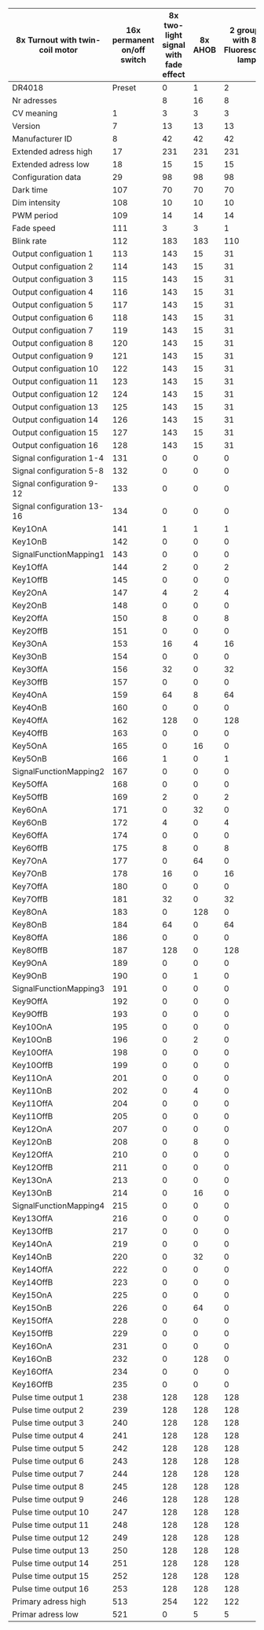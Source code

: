 |8x Turnout with twin-coil motor|16x permanent on/off switch|8x two-light signal with fade effect|8x AHOB|2 groups with 8x Fluorescent lamp|1 x 16 output with Fluorescent lamp|8x Turnout motor control|4x Dutch three-light signal|4x DB Main signal|4x DB pre-signal associated with main signal|2x Combination of DB Main signal and pre-signal|4x DB Pre-signal|4x NMBS Main signal|8x Turnout control with time limit|
|-------------------------------|---------------------------|------------------------------------|-------|---------------------------------|-----------------------------------|------------------------|---------------------------|-----------------|--------------------------------------------|-----------------------------------------------|----------------|-------------------|----------------------------------|
DR4018|Preset|0|1|2|3|4|5|6|7|8|9|10|11|12|13
Nr adresses||8|16|8|8|2|1|8|16|16|16|8|16|16|8
CV meaning|1|3|3|3|3|3|3|3|3|3|3|3|3|3|3
Version|7|13|13|13|13|13|13|13|13|13|13|13|13|13|13
Manufacturer ID|8|42|42|42|42|42|42|42|42|42|42|42|42|42|42
Extended adress high|17|231|231|231|231|231|231|231|231|231|231|231|231|231|231
Extended adress low|18|15|15|15|15|15|15|15|15|15|15|15|15|15|15
Configuration data|29|98|98|98|98|98|98|98|98|98|98|98|98|98|98
Dark time|107|70|70|70|70|70|70|70|70|70|70|70|70|70|70
Dim intensity|108|10|10|10|10|10|10|10|10|10|10|10|10|10|10
PWM period|109|14|14|14|14|10|10|14|14|14|14|14|14|14|14
Fade speed|111|3|3|1|1|12|12|3|1|1|1|1|1|1|3
Blink rate|112|183|183|110|183|183|183|183|110|183|183|183|183|110|183
Output configuation 1|113|143|15|31|191|73|73|11|31|31|31|31|31|31|139
Output configuation 2|114|143|15|31|63|73|73|11|31|31|31|31|31|31|139
Output configuation 3|115|143|15|31|63|73|73|11|31|31|31|31|31|31|139
Output configuation 4|116|143|15|31|191|73|73|11|31|31|31|31|31|31|139
Output configuation 5|117|143|15|31|191|73|73|11|31|31|31|31|31|31|139
Output configuation 6|118|143|15|31|63|73|73|11|31|31|31|31|31|31|139
Output configuation 7|119|143|15|31|63|73|73|11|31|31|31|31|31|31|139
Output configuation 8|120|143|15|31|191|73|73|11|31|31|31|31|31|31|139
Output configuation 9|121|143|15|31|191|73|73|11|31|31|31|31|31|31|139
Output configuation 10|122|143|15|31|63|73|73|11|31|31|31|31|31|31|139
Output configuation 11|123|143|15|31|63|73|73|11|31|31|31|31|31|31|139
Output configuation 12|124|143|15|31|191|73|73|11|31|31|31|31|31|31|139
Output configuation 13|125|143|15|31|191|73|73|11|31|31|31|31|31|31|139
Output configuation 14|126|143|15|31|63|73|73|11|31|31|31|31|31|31|139
Output configuation 15|127|143|15|31|63|73|73|11|31|31|31|31|31|31|139
Output configuation 16|128|143|15|31|191|73|73|11|31|31|31|31|31|31|139
Signal configuration 1-4|131|0|0|0|0|0|0|0|1|2|3|2|4|5|0
Signal configuration 5-8|132|0|0|0|0|0|0|0|1|2|3|3|4|5|0
Signal configuration 9-12|133|0|0|0|0|0|0|0|1|2|3|2|4|5|0
Signal configuration 13-16|134|0|0|0|0|0|0|0|1|2|3|3|4|5|0
Key1OnA|141|1|1|1|0|255|255|1|0|0|0|0|0|0|1
Key1OnB|142|0|0|0|0|0|255|0|0|0|0|0|0|0|0
SignalFunctionMapping1|143|0|0|0|0|0|0|0|1|1|1|3|1|1|0
Key1OffA|144|2|0|2|3|0|0|2|0|0|0|0|0|0|2
Key1OffB|145|0|0|0|0|0|0|0|0|0|0|0|0|0|0
Key2OnA|147|4|2|4|0|0|0|4|0|0|0|0|0|0|4
Key2OnB|148|0|0|0|0|255|0|0|0|0|0|0|0|0|0
Key2OffA|150|8|0|8|12|0|0|8|0|0|0|0|0|0|8
Key2OffB|151|0|0|0|0|0|0|0|0|0|0|0|0|0|0
Key3OnA|153|16|4|16|0|0|0|16|0|0|0|0|0|0|16
Key3OnB|154|0|0|0|0|0|0|0|0|0|0|0|0|0|0
Key3OffA|156|32|0|32|48|0|0|32|0|0|0|0|0|0|32
Key3OffB|157|0|0|0|0|0|0|0|0|0|0|0|0|0|0
Key4OnA|159|64|8|64|0|0|0|64|0|0|0|0|0|0|64
Key4OnB|160|0|0|0|0|0|0|0|0|0|0|0|0|0|0
Key4OffA|162|128|0|128|192|0|0|128|0|0|0|0|0|0|128
Key4OffB|163|0|0|0|0|0|0|0|0|0|0|0|0|0|0
Key5OnA|165|0|16|0|0|0|0|0|0|0|0|0|0|0|0
Key5OnB|166|1|0|1|0|0|0|1|0|0|0|0|0|0|1
SignalFunctionMapping2|167|0|0|0|0|0|0|0|2|2|2|12|2|2|0
Key5OffA|168|0|0|0|0|0|0|0|0|0|0|0|0|0|0
Key5OffB|169|2|0|2|3|0|0|2|0|0|0|0|0|0|2
Key6OnA|171|0|32|0|0|0|0|0|0|0|0|0|0|0|0
Key6OnB|172|4|0|4|0|0|0|4|0|0|0|0|0|0|4
Key6OffA|174|0|0|0|0|0|0|0|0|0|0|0|0|0|0
Key6OffB|175|8|0|8|12|0|0|8|0|0|0|0|0|0|8
Key7OnA|177|0|64|0|0|0|0|0|0|0|0|0|0|0|0
Key7OnB|178|16|0|16|0|0|0|16|0|0|0|0|0|0|16
Key7OffA|180|0|0|0|0|0|0|0|0|0|0|0|0|0|0
Key7OffB|181|32|0|32|48|0|0|32|0|0|0|0|0|0|32
Key8OnA|183|0|128|0|0|0|0|0|0|0|0|0|0|0|0
Key8OnB|184|64|0|64|0|0|0|64|0|0|0|0|0|0|64
Key8OffA|186|0|0|0|0|0|0|0|0|0|0|0|0|0|0
Key8OffB|187|128|0|128|192|0|0|128|0|0|0|0|0|0|128
Key9OnA|189|0|0|0|0|0|0|0|0|0|0|0|0|0|0
Key9OnB|190|0|1|0|0|0|0|0|0|0|0|0|0|0|0
SignalFunctionMapping3|191|0|0|0|0|0|0|0|4|4|4|0|4|4|0
Key9OffA|192|0|0|0|0|0|0|0|0|0|0|0|0|0|0
Key9OffB|193|0|0|0|0|0|0|0|0|0|0|0|0|0|0
Key10OnA|195|0|0|0|0|0|0|0|0|0|0|0|0|0|0
Key10OnB|196|0|2|0|0|0|0|0|0|0|0|0|0|0|0
Key10OffA|198|0|0|0|0|0|0|0|0|0|0|0|0|0|0
Key10OffB|199|0|0|0|0|0|0|0|0|0|0|0|0|0|0
Key11OnA|201|0|0|0|0|0|0|0|0|0|0|0|0|0|0
Key11OnB|202|0|4|0|0|0|0|0|0|0|0|0|0|0|0
Key11OffA|204|0|0|0|0|0|0|0|0|0|0|0|0|0|0
Key11OffB|205|0|0|0|0|0|0|0|0|0|0|0|0|0|0
Key12OnA|207|0|0|0|0|0|0|0|0|0|0|0|0|0|0
Key12OnB|208|0|8|0|0|0|0|0|0|0|0|0|0|0|0
Key12OffA|210|0|0|0|0|0|0|0|0|0|0|0|0|0|0
Key12OffB|211|0|0|0|0|0|0|0|0|0|0|0|0|0|0
Key13OnA|213|0|0|0|0|0|0|0|0|0|0|0|0|0|0
Key13OnB|214|0|16|0|0|0|0|0|0|0|0|0|0|0|0
SignalFunctionMapping4|215|0|0|0|0|0|0|0|8|8|8|0|8|8|0
Key13OffA|216|0|0|0|0|0|0|0|0|0|0|0|0|0|0
Key13OffB|217|0|0|0|0|0|0|0|0|0|0|0|0|0|0
Key14OnA|219|0|0|0|0|0|0|0|0|0|0|0|0|0|0
Key14OnB|220|0|32|0|0|0|0|0|0|0|0|0|0|0|0
Key14OffA|222|0|0|0|0|0|0|0|0|0|0|0|0|0|0
Key14OffB|223|0|0|0|0|0|0|0|0|0|0|0|0|0|0
Key15OnA|225|0|0|0|0|0|0|0|0|0|0|0|0|0|0
Key15OnB|226|0|64|0|0|0|0|0|0|0|0|0|0|0|0
Key15OffA|228|0|0|0|0|0|0|0|0|0|0|0|0|0|0
Key15OffB|229|0|0|0|0|0|0|0|0|0|0|0|0|0|0
Key16OnA|231|0|0|0|0|0|0|0|0|0|0|0|0|0|0
Key16OnB|232|0|128|0|0|0|0|0|0|0|0|0|0|0|0
Key16OffA|234|0|0|0|0|0|0|0|0|0|0|0|0|0|0
Key16OffB|235|0|0|0|0|0|0|0|0|0|0|0|0|0|0
Pulse time output 1|238|128|128|128|128|128|128|128|128|128|128|128|128|128|128
Pulse time output 2|239|128|128|128|128|128|128|128|128|128|128|128|128|128|128
Pulse time output 3|240|128|128|128|128|128|128|128|128|128|128|128|128|128|128
Pulse time output 4|241|128|128|128|128|128|128|128|128|128|128|128|128|128|128
Pulse time output 5|242|128|128|128|128|128|128|128|128|128|128|128|128|128|128
Pulse time output 6|243|128|128|128|128|128|128|128|128|128|128|128|128|128|128
Pulse time output 7|244|128|128|128|128|128|128|128|128|128|128|128|128|128|128
Pulse time output 8|245|128|128|128|128|128|128|128|128|128|128|128|128|128|128
Pulse time output 9|246|128|128|128|128|128|128|128|128|128|128|128|128|128|128
Pulse time output 10|247|128|128|128|128|128|128|128|128|128|128|128|128|128|128
Pulse time output 11|248|128|128|128|128|128|128|128|128|128|128|128|128|128|128
Pulse time output 12|249|128|128|128|128|128|128|128|128|128|128|128|128|128|128
Pulse time output 13|250|128|128|128|128|128|128|128|128|128|128|128|128|128|128
Pulse time output 14|251|128|128|128|128|128|128|128|128|128|128|128|128|128|128
Pulse time output 15|252|128|128|128|128|128|128|128|128|128|128|128|128|128|128
Pulse time output 16|253|128|128|128|128|128|128|128|128|128|128|128|128|128|128
Primary adress high|513|254|122|122|122|122|122|122|254|122|122|122|122|122|122
Primar adress low|521|0|5|5|5|5|5|5|0|5|5|5|5|5|5
